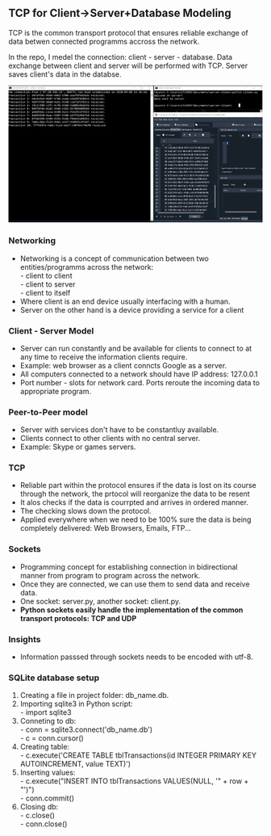 <h2>TCP for Client->Server+Database Modeling</h2>
<p>TCP is the common transport protocol that ensures reliable exchange of data betwen connected programms accross the network.</p>
<p>In the repo, I medel the connection: client - server - database. Data exchange between client and server will be performed with TCP. Server saves client's data in the databse.</p>
<img src="images/tcp.gif">
<h3>Networking</h3>
<ul>
  <li>Networking is a concept of communication between two entities/programms across the network:</li>
      - client to client <br>
      - client to server <br>
      - client to itself
  <li>Where client is an end device usually interfacing with a human.</li>
  <li>Server on the other hand is a device providing a service for a client</li>
</ul>

<h3>Client - Server Model</h3>
<ul>
  <li>Server can run constantly and be available for clients to connect to at any time to receive the information clients require.</li>
  <li>Example: web browser as a client conncts Google as a server.</li>
  <li>All computers connected to a network should have IP address: 127.0.0.1</li>
  <li>Port number - slots for network card. Ports reroute the incoming data to appropriate program.</li>
</ul>

<h3>Peer-to-Peer model</h3>
<ul>
  <li>Server with services don't have to be constantluy available.</li>
  <li>Clients connect to other clients with no central server.</li>
  <li>Example: Skype or games servers.</li>
</ul>

<h3>TCP</h3>
<ul>
  <li>Reliable part within the protocol ensures if the data is lost on its course through the network, the prtocol will reorganize the data to be resent</li>
  <li>It alos checks if the data is courrpted and arrives in ordered manner.</li>
  <li>The checking slows down the protocol.</li>
  <li>Applied everywhere when we need to be 100% sure the data is being completely delivered: Web Browsers, Emails, FTP...</li>
</ul>

<h3>Sockets</h3>
<ul>
  <li>Programming concept for establishing connection in bidirectional manner from program to program across the network.</li>
  <li>Once they are connected, we can use them to send data and receive data.</li>
  <li>One socket: server.py, another socket: client.py.</li>
  <li><b>Python sockets easily handle the implementation of the common transport protocols: TCP and UDP</b></li>
</ul>

<h3>Insights</h3>
<ul>
  <li>Information passsed through sockets needs to be encoded with utf-8.</li>
</ul>

<h3>SQLite database setup</h3>
<ol>
  <li>Creating a file in project folder: db_name.db.</li>
  <li>Importing sqlite3 in Python script:
    <br>
     - import sqlite3
  </li>
  <li>Conneting to db:
    <br>
     - conn = sqlite3.connect('db_name.db')<br>
     - c = conn.cursor()<br>
  </li>
  <li> Creating table:
    <br>
      - c.execute('CREATE TABLE tblTransactions(id INTEGER PRIMARY KEY AUTOINCREMENT, value TEXT)')
  </li>
  <li> Inserting values:
    <br>
     - c.execute("INSERT INTO tblTransactions VALUES(NULL, '" + row + "')")<br>
     - conn.commit()<br>
  </li>
  <li>Closing db:
    <br>
    - c.close()<br>
    - conn.close()<br>
  </li>
</ol>
